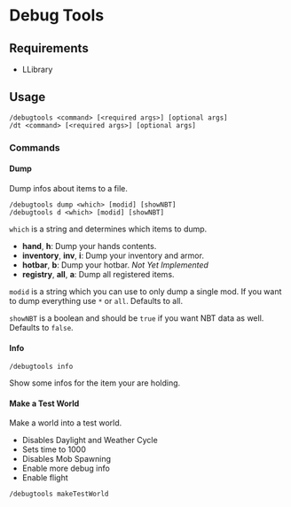 # Debug Tools

## Requirements

* LLibrary

## Usage

```
/debugtools <command> [<required args>] [optional args]
/dt <command> [<required args>] [optional args]
```

### Commands

#### Dump

Dump infos about items to a file.

```
/debugtools dump <which> [modid] [showNBT]
/debugtools d <which> [modid] [showNBT]
```

`which` is a string and determines which items to dump.

* **hand**, **h**: Dump your hands contents.
* **inventory**, **inv**, **i**: Dump your inventory and armor.
* **hotbar**, **b**: Dump your hotbar. *Not Yet Implemented*
* **registry**, **all**, **a**: Dump all registered items.

`modid` is a string which you can use to only dump a single mod. If you want to dump everything use `*` or `all`. Defaults to all.

`showNBT` is a boolean and should be `true` if you want NBT data as well. Defaults to `false`.


#### Info

```
/debugtools info
```

Show some infos for the item your are holding.


#### Make a Test World

Make a world into a test world.

* Disables Daylight and Weather Cycle
* Sets time to 1000
* Disables Mob Spawning
* Enable more debug info
* Enable flight

```
/debugtools makeTestWorld
```
